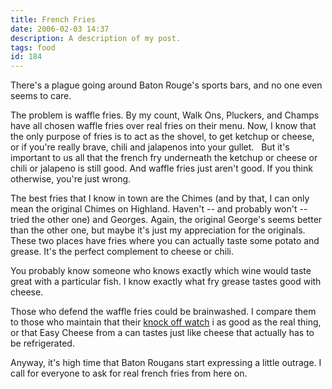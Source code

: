 ```yaml
---
title: French Fries
date: 2006-02-03 14:37
description: A description of my post.
tags: food
id: 184
---
```

There's a plague going around Baton Rouge's sports bars, and no one even seems to care.

The problem is waffle fries.  By my count, Walk Ons, Pluckers, and Champs have all chosen waffle fries over real fries on their menu.  Now, I know that the only purpose of fries is to act as the shovel, to get ketchup or cheese, or if you're really brave, chili and jalapenos into your gullet.
<span class="spanEndPreview">&nbsp;</span>
But it's important to us all that the french fry underneath the ketchup or cheese or chili or jalapeno is still good.  And waffle fries just aren't good.  If you think otherwise, you're just wrong.

The best fries that I know in town are the Chimes (and by that, I can only mean the original Chimes on Highland.  Haven't -- and probably won't -- tried the other one) and Georges.  Again, the original George's seems better than the other one, but maybe it's just my appreciation for the originals.  These two places have fries where you can actually taste some potato and grease.  It's the perfect complement to cheese or chili.  

You probably know someone who knows exactly which wine would taste great with a particular fish.  I know exactly what fry grease tastes good with cheese.

Those who defend the waffle fries could be brainwashed.  I compare them to those who maintain that their <a href="http://theskinnyonbenny.com/blog2/archives/108">knock off watch</a> i as good as the real thing, or that Easy Cheese from a can tastes just like cheese that actually has to be refrigerated.

Anyway, it's high time that Baton Rougans start expressing a little outrage.  I call for everyone to ask for real french fries from here on.